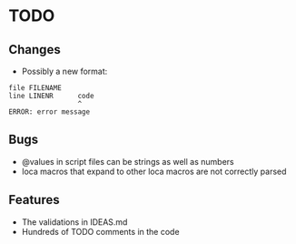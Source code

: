# TODO

## Changes
* Possibly a new format:
```
file FILENAME
line LINENR      code
                 ^
ERROR: error message
```

## Bugs

* @values in script files can be strings as well as numbers
* loca macros that expand to other loca macros are not correctly parsed

## Features

* The validations in IDEAS.md
* Hundreds of TODO comments in the code
